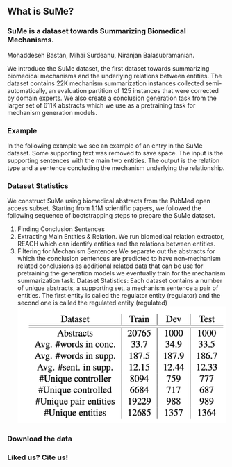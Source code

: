 ## What is SuMe?
### SuMe is a dataset towards Summarizing Biomedical Mechanisms.

<!-- You can find our paper [here](Link)  -->

Mohaddeseh Bastan, Mihai Surdeanu, Niranjan Balasubramanian. 

We introduce the SuMe dataset, the first dataset towards summarizing biomedical mechanisms and the underlying relations between entities. The dataset contains 22K mechanism summarization instances collected semi-automatically, an evaluation partition of 125 instances that were corrected by domain experts. We also create a conclusion generation task from the larger set of 611K abstracts which we use as a pretraining task for mechanism generation models.

### Example
In the following example we see an example of an entry in the SuMe dataset. Some supporting text was removed to save space. The input is the supporting sentences with the main two entities. The output is the relation type and a sentence concluding the mechanism underlying the relationship.

<!-- <img src="https://github.com/MHDBST/SuMe/blob/main/Dataexample.drawio-18.pdf" alt="Image of PerSenT stats"/> -->
<!-- <a href="https://github.com/MHDBST/SuMe/blob/main/Dataexample.drawio-18.pdf"></a> -->
<!-- <script src="https://github.com/MHDBST/SuMe/blob/main/Dataexample.drawio-18.pdf"></script> -->
<!-- <a class="js-navigation-open Link--primary" title="Dataexample.drawio-18.pdf" data-pjax="#repo-content-pjax-container" href="https://github.com/MHDBST/SuMe/blob/main/Dataexample.drawio-18.pdf">Dataexample.drawio-18.pdf</a> -->
<!-- <div role="rowheader" class="flex-auto min-width-0 col-md-2 mr-3">
                                                        <span class="css-truncate css-truncate-target d-block width-fit">
                                                            <a class="js-navigation-open Link--primary" title="Dataexample.drawio-18.pdf" data-pjax="#repo-content-pjax-container" href="https://github.com/MHDBST/SuMe/blob/main/Dataexample.drawio-18.pdf">Dataexample.drawio-18.pdf</a>
                                                        </span>
                                                    </div> -->
                                                    
<object data="/assets/pdf/example.pdf" width="1000" height="1000" type='application/pdf'></object>

### Dataset Statistics
We construct SuMe using biomedical abstracts from the PubMed open access subset. Starting from 1.1M scientific papers, we followed the following sequence of bootstrapping steps to prepare the SuMe dataset. 
1. Finding Conclusion Sentences
2. Extracting Main Entities & Relation. We run biomedical relation extractor, REACH which can identify entities and the relations between entities.
3. Filtering for Mechanism Sentences
We separate out the abstracts for which the conclusion sentences are predicted to have non-mechanism related conclusions as additional related data that can be use for pretraining the generation models we eventually train for the mechanism summarization task. Dataset Statistics: Each dataset contains a number of unique abstracts, a supporting set, a mechanism sentence a pair of entities. The first entity is called the regulator entity (regulator) and the second one is called the regulated entity (regulated)
<a href="/assets/img/stats.png"><img src="/assets/img/stats.png" alt="Image of SuMe stats"/></a>


### Download the data
<!-- You can download the data set URLs from [here](https://github.com/MHDBST/PerSenT/blob/main/train_dev_test_URLs.pkl)

The processed version of the dataset which contains used paragraphs, document-level, and paragraph-level labels can be download separately as [train](https://github.com/MHDBST/PerSenT/blob/main/train.csv), [dev](https://github.com/MHDBST/PerSenT/blob/main/dev.csv), [random test](https://github.com/MHDBST/PerSenT/blob/main/random_test.csv), and [fixed test](https://github.com/MHDBST/PerSenT/blob/main/fixed_test.csv).

To recreat the results from the paper you can follow the instructions in the readme file from the [source code](https://github.com/StonyBrookNLP/PerSenT/tree/main/pre_post_processing_steps). -->

### Liked us? Cite us!

<!--  Please use the following bibtex entry:

   ```
@inproceedings{bastan2020authors,
      title={Author's Sentiment Prediction}, 
      author={Mohaddeseh Bastan and Mahnaz Koupaee and Youngseo Son and Richard Sicoli and Niranjan Balasubramanian},
      year={2020},
      eprint={2011.06128},
      archivePrefix={arXiv},
      primaryClass={cs.CL}
}
   ``` -->
